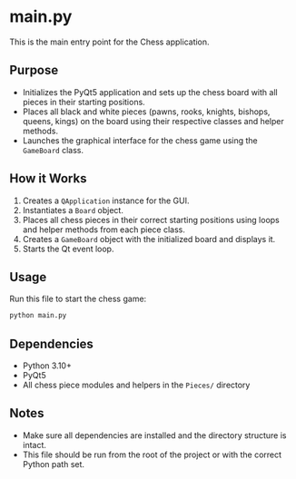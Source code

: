 # main.py

This is the main entry point for the Chess application.

## Purpose
- Initializes the PyQt5 application and sets up the chess board with all pieces in their starting positions.
- Places all black and white pieces (pawns, rooks, knights, bishops, queens, kings) on the board using their respective classes and helper methods.
- Launches the graphical interface for the chess game using the `GameBoard` class.

## How it Works
1. Creates a `QApplication` instance for the GUI.
2. Instantiates a `Board` object.
3. Places all chess pieces in their correct starting positions using loops and helper methods from each piece class.
4. Creates a `GameBoard` object with the initialized board and displays it.
5. Starts the Qt event loop.

## Usage
Run this file to start the chess game:

```sh
python main.py
```

## Dependencies
- Python 3.10+
- PyQt5
- All chess piece modules and helpers in the `Pieces/` directory

## Notes
- Make sure all dependencies are installed and the directory structure is intact.
- This file should be run from the root of the project or with the correct Python path set.

